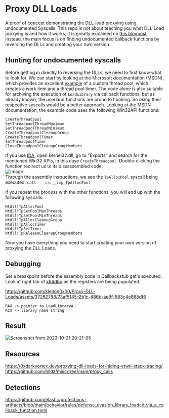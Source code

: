 # Proxy DLL Loads
A proof of concept demonstrating the DLL-load proxying using undocumented Syscalls. This repo is not about teaching you what DLL Load proxying is and how it works, it is greatly explained on [this blogpost](https://0xdarkvortex.dev/proxying-dll-loads-for-hiding-etwti-stack-tracing/). Instead, the main focus is on finding undocumented callback functions by reversing the DLLs and creating your own version. 

## Hunting for undocumented syscalls

Before getting in directly to reversing the DLLs, we need to first know what to look for. We can start by looking at the Microsoft documentation (MSDN), which provides an excellent [example](https://learn.microsoft.com/en-us/windows/win32/procthread/using-the-thread-pool-functions?source=recommendations) of a custom thread pool, which creates a work item and a thread pool timer. The code alone is also suitable for archiving the execution of `LoadLibrary` via callback functions, but as already known, the userland functions are prone to hooking. So using their respective syscalls would be a better approach. Looking at the MSDN documentation, the example code uses the following Win32API functions:  

```
CreateThreadpool
SetThreadpoolThreadMaximum
SetThreadpoolThreadMinimum
CreateThreadpoolCleanupGroup
CreateThreadpoolTimer
SetThreadpoolTimer
CloseThreadpoolCleanupGroupMembers
```

If you use [IDA](https://hex-rays.com/ida-free/), open kernel32.dll, go to "Exports" and search for the mentioned Win32 APIs, in this case `CreateThreadpool`. Double-clicking the function redirect us to its dissassembled code:  
![image](https://github.com/kleiton0x00/Proxy-DLL-Loads/assets/37262788/736ec85c-1086-405a-89c7-e9bdec40443c)  
Through the assembly instructions, we see the `TpAllocPool` syscall being executed: `call    cs:__imp_TpAllocPool`

If you repeat the process with the other functions, you will end up with the following syscalls:   
```
Ntdll!TpAllocPool
Ntdll!TpSetPoolMaxThreads
Ntdll!TpSetPoolMinThreads
Ntdll!TpAllocCleanupGroup
Ntdll!TpAllocTimer
Ntdll!TpSetTimer
Ntdll!TpReleaseCleanupGroupMembers
```

Now you have everything you need to start creating your own version of proxying the DLL Loads.

## Debugging

Set a breakpoint before the assembly code in Callbackstub get's executed. Look at right tab of [x64dbg](https://x64dbg.com/) as the registers are being populated.  

https://github.com/kleiton0x00/Proxy-DLL-Loads/assets/37262788/73af5145-2b1c-486b-ae9f-583c4e865df6

```
RAX -> pointer to LoadLibraryA
RCX -> library name string 
```

## Result  
![Screenshot from 2023-10-21 20-21-05](https://github.com/kleiton0x00/Proxy-DLL-Loads/assets/37262788/2db0e36d-53e9-4697-b976-b1260f5bfcdd)

## Resources  
https://0xdarkvortex.dev/proxying-dll-loads-for-hiding-etwti-stack-tracing/  
https://github.com/hlldz/misc/tree/main/proxy_calls  

## Detections

https://github.com/elastic/protections-artifacts/blob/main/behavior/rules/defense_evasion_library_loaded_via_a_callback_function.toml  
